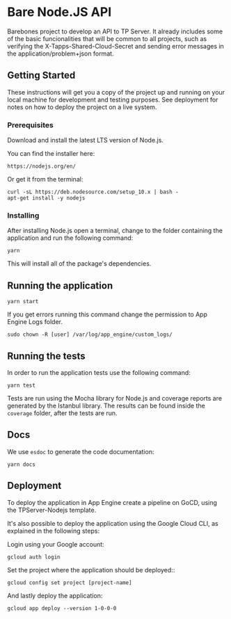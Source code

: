 # Bare Node.JS API

Barebones project to develop an API to TP Server. It already includes some of the basic funcionalities that will be common to all projects, such as verifying the X-Tapps-Shared-Cloud-Secret and sending error messages in the application/problem+json format.

## Getting Started

These instructions will get you a copy of the project up and running on your local machine for development and testing purposes. See deployment for notes on how to deploy the project on a live system.

### Prerequisites

Download and install the latest LTS version of Node.js.

You can find the installer here:

    https://nodejs.org/en/

Or get it from the terminal:

    curl -sL https://deb.nodesource.com/setup_10.x | bash -
    apt-get install -y nodejs

### Installing

After installing Node.js open a terminal, change to the folder containing the application and run the following command:

    yarn

This will install all of the package's dependencies.

## Running the application

    yarn start

If you get errors running this command change the permission to App Engine Logs folder.

    sudo chown -R [user] /var/log/app_engine/custom_logs/

## Running the tests

In order to run the application tests use the following command:

    yarn test

Tests are run using the Mocha library for Node.js and coverage reports are generated by the Istanbul library.
The results can be found inside the `coverage` folder, after the tests are run.

## Docs

We use `esdoc` to generate the code documentation:

    yarn docs

## Deployment

To deploy the application in App Engine create a pipeline on GoCD, using the TPServer-Nodejs template.

It's also possible to deploy the application using the Google Cloud CLI, as explained in the following steps:

Login using your Google account:

    gcloud auth login

Set the project where the application should be deployed::

    gcloud config set project [project-name]

And lastly deploy the application:

    gcloud app deploy --version 1-0-0-0
